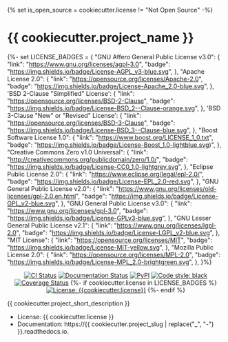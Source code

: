 {% set is_open_source = cookiecutter.license != "Not Open Source" -%}
# {{ cookiecutter.project_name }}


{%- set LICENSE_BADGES = {
    "GNU Affero General Public License v3.0": {
        "link": "https://www.gnu.org/licenses/agpl-3.0",
        "badge": "https://img.shields.io/badge/License-AGPL_v3-blue.svg",
    },
    "Apache License 2.0": {
        "link": "https://opensource.org/licenses/Apache-2.0",
        "badge": "https://img.shields.io/badge/License-Apache_2.0-blue.svg",
    },
    'BSD 2-Clause "Simplified" License': {
        "link": "https://opensource.org/licenses/BSD-2-Clause",
        "badge": "https://img.shields.io/badge/License-BSD_2--Clause-orange.svg",
    },
    'BSD 3-Clause "New" or "Revised" License': {
        "link": "https://opensource.org/licenses/BSD-3-Clause",
        "badge": "https://img.shields.io/badge/License-BSD_3--Clause-blue.svg",
    },
    "Boost Software License 1.0": {
        "link": "https://www.boost.org/LICENSE_1_0.txt",
        "badge": "https://img.shields.io/badge/License-Boost_1.0-lightblue.svg)",
    },
    "Creative Commons Zero v1.0 Universal": {
        "link": "http://creativecommons.org/publicdomain/zero/1.0/",
        "badge": "https://img.shields.io/badge/License-CC0_1.0-lightgrey.svg",
    },
    "Eclipse Public License 2.0": {
        "link": "https://www.eclipse.org/legal/epl-2.0/",
        "badge": "https://img.shields.io/badge/License-EPL_2.0-red.svg",
    },
    "GNU General Public License v2.0": {
        "link": "https://www.gnu.org/licenses/old-licenses/gpl-2.0.en.html",
        "badge": "https://img.shields.io/badge/License-GPL_v2-blue.svg",
    },
    "GNU General Public License v3.0": {
        "link": "https://www.gnu.org/licenses/gpl-3.0",
        "badge": "https://img.shields.io/badge/License-GPLv3-blue.svg",
    },
    "GNU Lesser General Public License v2.1": {
        "link": "https://www.gnu.org/licenses/lgpl-2.0",
        "badge": "https://img.shields.io/badge/License-LGPL_v2-blue.svg",
    },
    "MIT License": {
        "link": "https://opensource.org/licenses/MIT",
        "badge": "https://img.shields.io/badge/License-MIT-yellow.svg",
    },
    "Mozilla Public License 2.0": {
        "link": "https://opensource.org/licenses/MPL-2.0",
        "badge": "https://img.shields.io/badge/License-MPL_2.0-brightgreen.svg",
    },
}%}


<p align="center">
    <a href="{{ cookiecutter.github_repo_url }}/actions"><img alt="CI Status" src="{{ cookiecutter.github_repo_url }}/actions/workflows/ci.yaml/badge.svg?branch=main"></a>
    <a href="https://{{ cookiecutter.project_slug | replace('_', '-') }}.readthedocs.io/en/latest/?version=latest"><img alt="Documentation Status" src="https://readthedocs.org/projects/{{ cookiecutter.project_slug | replace('_', '-') }}"></a>
    <a href="https://pypi.python.org/pypi/{{ cookiecutter.project_slug }}"><img alt="PyPI" src="(https://img.shields.io/pypi/v/{{ cookiecutter.project_slug }}.svg"></a>
    <a href="{{ cookiecutter.github_repo_url }}"><img alt="Code style: black" src="https://img.shields.io/badge/code%20style-black-000000.svg"></a>
    <a href="https://codecov.io/gh/{{cookiecutter.github_username_or_project}}/{{ cookiecutter.project_slug }}"><img alt="Coverage Status" src="https://codecov.io/gh/{{cookiecutter.github_username_or_project}}/{{ cookiecutter.project_slug }}/branch/main/graph/badge.svg"></a>
    {%- if cookiecutter.license in LICENSE_BADGES %}
    <a href="{{ LICENSE_BADGES[cookiecutter.license]['link'] }}"><img alt="License: {{cookiecutter.license}}" src="{{ LICENSE_BADGES[cookiecutter.license]['badge'] }}"></a>
    {%- endif %}
</p>

{{ cookiecutter.project_short_description }}

- License: {{ cookiecutter.license }}
- Documentation: https://{{ cookiecutter.project_slug | replace("_", "-") }}.readthedocs.io.
